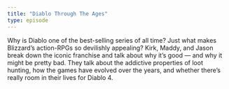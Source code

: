 ```yaml
---
title: "Diablo Through The Ages"
type: episode
---
```

Why is Diablo one of the best-selling series of all time? Just what makes Blizzard’s action-RPGs so devilishly appealing? Kirk, Maddy, and Jason break down the iconic franchise and talk about why it’s good — and why it might be pretty bad. They talk about the addictive properties of loot hunting, how the games have evolved over the years, and whether there’s really room in their lives for Diablo 4.